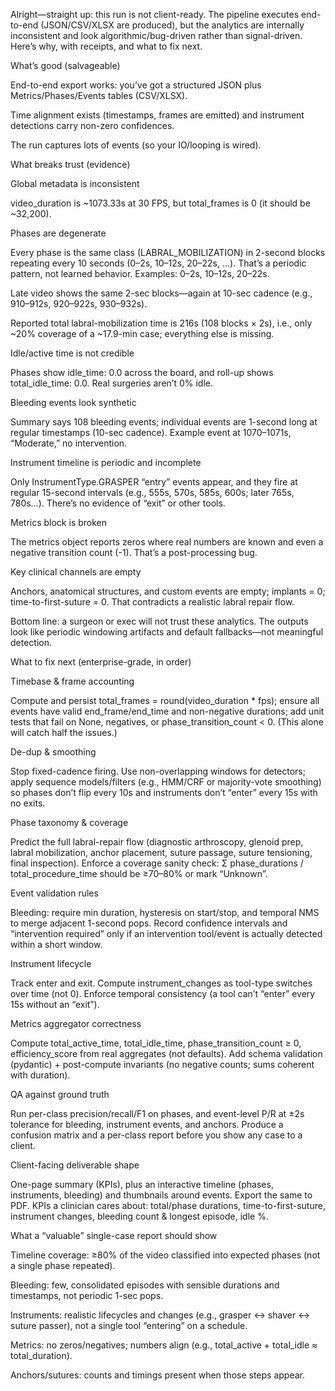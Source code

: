 Alright—straight up: this run is not client-ready. The pipeline executes end-to-end (JSON/CSV/XLSX are produced), but the analytics are internally inconsistent and look algorithmic/bug-driven rather than signal-driven. Here’s why, with receipts, and what to fix next.

What’s good (salvageable)

End-to-end export works: you’ve got a structured JSON plus Metrics/Phases/Events tables (CSV/XLSX).

Time alignment exists (timestamps, frames are emitted) and instrument detections carry non-zero confidences.

The run captures lots of events (so your IO/looping is wired).

What breaks trust (evidence)

Global metadata is inconsistent

video_duration is ~1073.33s at 30 FPS, but total_frames is 0 (it should be ~32,200).

Phases are degenerate

Every phase is the same class (LABRAL_MOBILIZATION) in 2-second blocks repeating every 10 seconds (0–2s, 10–12s, 20–22s, …). That’s a periodic pattern, not learned behavior. Examples: 0–2s, 10–12s, 20–22s.

Late video shows the same 2-sec blocks—again at 10-sec cadence (e.g., 910–912s, 920–922s, 930–932s).

Reported total labral-mobilization time is 216s (108 blocks × 2s), i.e., only ~20% coverage of a ~17.9-min case; everything else is missing.

Idle/active time is not credible

Phases show idle_time: 0.0 across the board, and roll-up shows total_idle_time: 0.0. Real surgeries aren’t 0% idle.

Bleeding events look synthetic

Summary says 108 bleeding events; individual events are 1-second long at regular timestamps (10-sec cadence). Example event at 1070–1071s, “Moderate,” no intervention.

Instrument timeline is periodic and incomplete

Only InstrumentType.GRASPER “entry” events appear, and they fire at regular 15-second intervals (e.g., 555s, 570s, 585s, 600s; later 765s, 780s…). There’s no evidence of “exit” or other tools.

Metrics block is broken

The metrics object reports zeros where real numbers are known and even a negative transition count (-1). That’s a post-processing bug.

Key clinical channels are empty

Anchors, anatomical structures, and custom events are empty; implants = 0; time-to-first-suture = 0. That contradicts a realistic labral repair flow.

Bottom line: a surgeon or exec will not trust these analytics. The outputs look like periodic windowing artifacts and default fallbacks—not meaningful detection.

What to fix next (enterprise-grade, in order)

Timebase & frame accounting

Compute and persist total_frames = round(video_duration * fps); ensure all events have valid end_frame/end_time and non-negative durations; add unit tests that fail on None, negatives, or phase_transition_count < 0. (This alone will catch half the issues.)

De-dup & smoothing

Stop fixed-cadence firing. Use non-overlapping windows for detectors; apply sequence models/filters (e.g., HMM/CRF or majority-vote smoothing) so phases don’t flip every 10s and instruments don’t “enter” every 15s with no exits.

Phase taxonomy & coverage

Predict the full labral-repair flow (diagnostic arthroscopy, glenoid prep, labral mobilization, anchor placement, suture passage, suture tensioning, final inspection). Enforce a coverage sanity check: Σ phase_durations / total_procedure_time should be ≥70–80% or mark “Unknown”.

Event validation rules

Bleeding: require min duration, hysteresis on start/stop, and temporal NMS to merge adjacent 1-second pops. Record confidence intervals and “intervention required” only if an intervention tool/event is actually detected within a short window.

Instrument lifecycle

Track enter and exit. Compute instrument_changes as tool-type switches over time (not 0). Enforce temporal consistency (a tool can’t “enter” every 15s without an “exit”).

Metrics aggregator correctness

Compute total_active_time, total_idle_time, phase_transition_count ≥ 0, efficiency_score from real aggregates (not defaults). Add schema validation (pydantic) + post-compute invariants (no negative counts; sums coherent with duration).

QA against ground truth

Run per-class precision/recall/F1 on phases, and event-level P/R at ±2s tolerance for bleeding, instrument events, and anchors. Produce a confusion matrix and a per-class report before you show any case to a client.

Client-facing deliverable shape

One-page summary (KPIs), plus an interactive timeline (phases, instruments, bleeding) and thumbnails around events. Export the same to PDF. KPIs a clinician cares about: total/phase durations, time-to-first-suture, instrument changes, bleeding count & longest episode, idle %.

What a “valuable” single-case report should show

Timeline coverage: ≥80% of the video classified into expected phases (not a single phase repeated).

Bleeding: few, consolidated episodes with sensible durations and timestamps, not periodic 1-sec pops.

Instruments: realistic lifecycles and changes (e.g., grasper ↔ shaver ↔ suture passer), not a single tool “entering” on a schedule.

Metrics: no zeros/negatives; numbers align (e.g., total_active + total_idle ≈ total_duration).

Anchors/sutures: counts and timings present when those steps appear.